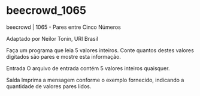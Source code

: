 # beecrowd_1065

beecrowd | 1065 - Pares entre Cinco Números

Adaptado por Neilor Tonin, URI  Brasil

Faça um programa que leia 5 valores inteiros. Conte quantos destes valores digitados são pares e mostre esta informação.

Entrada
O arquivo de entrada contém 5 valores inteiros quaisquer.

Saída
Imprima a mensagem conforme o exemplo fornecido, indicando a quantidade de valores pares lidos.